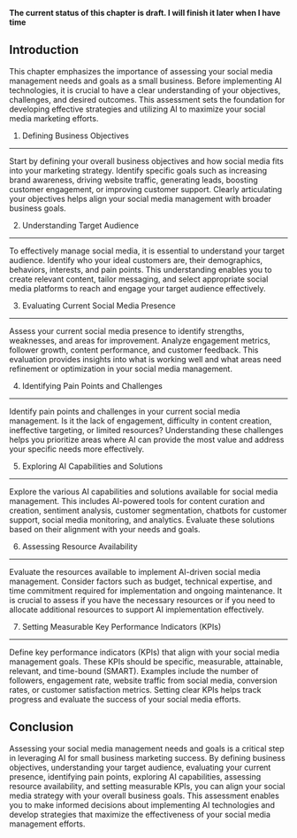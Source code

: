 **The current status of this chapter is draft. I will finish it later when I have time**

Introduction
------------

This chapter emphasizes the importance of assessing your social media management needs and goals as a small business. Before implementing AI technologies, it is crucial to have a clear understanding of your objectives, challenges, and desired outcomes. This assessment sets the foundation for developing effective strategies and utilizing AI to maximize your social media marketing efforts.

1. Defining Business Objectives
-------------------------------

Start by defining your overall business objectives and how social media fits into your marketing strategy. Identify specific goals such as increasing brand awareness, driving website traffic, generating leads, boosting customer engagement, or improving customer support. Clearly articulating your objectives helps align your social media management with broader business goals.

2. Understanding Target Audience
--------------------------------

To effectively manage social media, it is essential to understand your target audience. Identify who your ideal customers are, their demographics, behaviors, interests, and pain points. This understanding enables you to create relevant content, tailor messaging, and select appropriate social media platforms to reach and engage your target audience effectively.

3. Evaluating Current Social Media Presence
-------------------------------------------

Assess your current social media presence to identify strengths, weaknesses, and areas for improvement. Analyze engagement metrics, follower growth, content performance, and customer feedback. This evaluation provides insights into what is working well and what areas need refinement or optimization in your social media management.

4. Identifying Pain Points and Challenges
-----------------------------------------

Identify pain points and challenges in your current social media management. Is it the lack of engagement, difficulty in content creation, ineffective targeting, or limited resources? Understanding these challenges helps you prioritize areas where AI can provide the most value and address your specific needs more effectively.

5. Exploring AI Capabilities and Solutions
------------------------------------------

Explore the various AI capabilities and solutions available for social media management. This includes AI-powered tools for content curation and creation, sentiment analysis, customer segmentation, chatbots for customer support, social media monitoring, and analytics. Evaluate these solutions based on their alignment with your needs and goals.

6. Assessing Resource Availability
----------------------------------

Evaluate the resources available to implement AI-driven social media management. Consider factors such as budget, technical expertise, and time commitment required for implementation and ongoing maintenance. It is crucial to assess if you have the necessary resources or if you need to allocate additional resources to support AI implementation effectively.

7. Setting Measurable Key Performance Indicators (KPIs)
-------------------------------------------------------

Define key performance indicators (KPIs) that align with your social media management goals. These KPIs should be specific, measurable, attainable, relevant, and time-bound (SMART). Examples include the number of followers, engagement rate, website traffic from social media, conversion rates, or customer satisfaction metrics. Setting clear KPIs helps track progress and evaluate the success of your social media efforts.

Conclusion
----------

Assessing your social media management needs and goals is a critical step in leveraging AI for small business marketing success. By defining business objectives, understanding your target audience, evaluating your current presence, identifying pain points, exploring AI capabilities, assessing resource availability, and setting measurable KPIs, you can align your social media strategy with your overall business goals. This assessment enables you to make informed decisions about implementing AI technologies and develop strategies that maximize the effectiveness of your social media management efforts.
